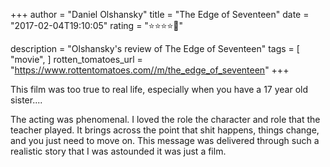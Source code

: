 +++
author = "Daniel Olshansky"
title = "The Edge of Seventeen"
date = "2017-02-04T19:10:05"
rating = "⭐⭐⭐⭐🌟"

description = "Olshansky's review of The Edge of Seventeen"
tags = [
    "movie",
]
rotten_tomatoes_url = "https://www.rottentomatoes.com//m/the_edge_of_seventeen"
+++

This film was too true to real life, especially when you have a 17 year old sister....

The acting was phenomenal. I loved the role the character and role that the teacher played. It brings across the point that shit happens, things change, and you just need to move on. This message was delivered through such a realistic story that I was astounded it was just a film.
